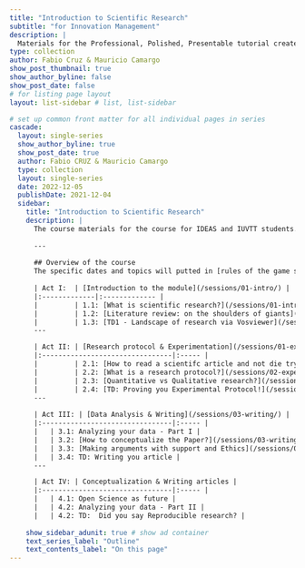 ```yaml
---
title: "Introduction to Scientific Research"
subtitle: "for Innovation Management"
description: |
  Materials for the Professional, Polished, Presentable tutorial created for useR!2021.
type: collection
author: Fabio Cruz & Mauricio Camargo
show_post_thumbnail: true
show_author_byline: false
show_post_date: false
# for listing page layout
layout: list-sidebar # list, list-sidebar

# set up common front matter for all individual pages in series
cascade:
  layout: single-series 
  show_author_byline: true
  show_post_date: true
  author: Fabio CRUZ & Mauricio Camargo
  type: collection
  layout: single-series
  date: 2022-12-05
  publishDate: 2021-12-04
  sidebar:
    title: "Introduction to Scientific Research"
    description: |
      The course materials for the course for IDEAS and IUVTT students.
      
      ---
      
      ## Overview of the course
      The specific dates and topics will putted in [rules of the game section](prework/)
    
      | Act I:  | [Introduction to the module](/sessions/01-intro/) |
      |:-------------|:------------- |
      |         | 1.1: [What is scientific research?](/sessions/01-intro/01-introduction/) |
      |         | 1.2: [Literature review: on the shoulders of giants](/sessions/01-intro/02-literature-review/)   |
      |         | 1.3: [TD1 - Landscape of research via Vosviewer](/sessions/01-intro/03-TD-Vosviewer/)   |      
      ---

      | Act II: | [Research protocol & Experimentation](/sessions/01-experimental-protocols/) |
      |:--------------------------------|:----- |
      |         | 2.1: [How to read a scientifc article and not die trying?](/sessions/02-experimental-protocols/01-introduction/) |      
      |         | 2.2: [What is a research protocol?](/sessions/02-experimental-protocols/02-research-protocol/) |
      |         | 2.3: [Quantitative vs Qualitative research?](/sessions/02-experimental-protocols/)  |
      |         | 2.4: [TD: Proving you Experimental Protocol!](/sessions/02-experimental-protocols/03-TD-research-protocol/)  |      
      ---
      
      | Act III: | [Data Analysis & Writing](/sessions/03-writing/) |
      |:--------------------------------|:----- |
      |   | 3.1: Analyzing your data - Part I |
      |   | 3.2: [How to conceptualize the Paper?](/sessions/03-writing/01-introduction/)  |            
      |   | 3.3: [Making arguments with support and Ethics](/sessions/03-writing/02-integrity/)  |
      |   | 3.4: TD: Writing you article |
      ---

      | Act IV: | Conceptualization & Writing articles |
      |:--------------------------------|:----- |
      |   | 4.1: Open Science as future |
      |   | 4.2: Analyzing your data - Part II |      
      |   | 4.2: TD:  Did you say Reproducible research? |            
      
    show_sidebar_adunit: true # show ad container
    text_series_label: "Outline" 
    text_contents_label: "On this page" 
---
```

